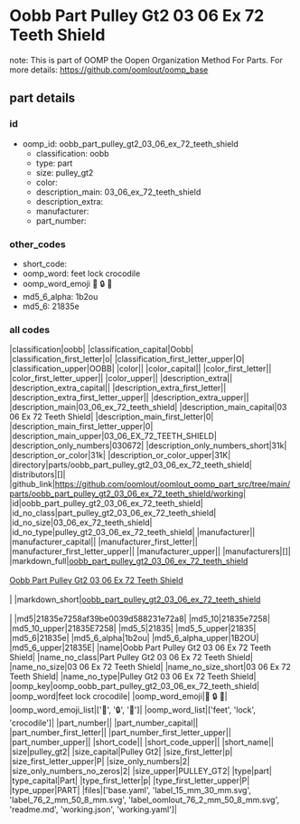 # Oobb Part Pulley Gt2 03 06 Ex 72 Teeth Shield  

note: This is part of OOMP the Oopen Organization Method For Parts. For more details: https://github.com/oomlout/oomp_base

##  part details





### id
* oomp_id: oobb_part_pulley_gt2_03_06_ex_72_teeth_shield
  * classification: oobb
  * type: part
  * size: pulley_gt2
  * color: 
  * description_main: 03_06_ex_72_teeth_shield
  * description_extra: 
  * manufacturer: 
  * part_number: 

### other_codes
* short_code: 
* oomp_word: feet lock crocodile
* oomp_word_emoji :feet: :lock: :crocodile:
* md5_6_alpha: 1b2ou
* md5_6: 21835e

### all codes 
|classification|oobb|
|classification_capital|Oobb|
|classification_first_letter|o|
|classification_first_letter_upper|O|
|classification_upper|OOBB|
|color||
|color_capital||
|color_first_letter||
|color_first_letter_upper||
|color_upper||
|description_extra||
|description_extra_capital||
|description_extra_first_letter||
|description_extra_first_letter_upper||
|description_extra_upper||
|description_main|03_06_ex_72_teeth_shield|
|description_main_capital|03 06 Ex 72 Teeth Shield|
|description_main_first_letter|0|
|description_main_first_letter_upper|0|
|description_main_upper|03_06_EX_72_TEETH_SHIELD|
|description_only_numbers|030672|
|description_only_numbers_short|31k|
|description_or_color|31k|
|description_or_color_upper|31K|
|directory|parts/oobb_part_pulley_gt2_03_06_ex_72_teeth_shield|
|distributors|[]|
|github_link|https://github.com/oomlout/oomlout_oomp_part_src/tree/main/parts/oobb_part_pulley_gt2_03_06_ex_72_teeth_shield/working|
|id|oobb_part_pulley_gt2_03_06_ex_72_teeth_shield|
|id_no_class|part_pulley_gt2_03_06_ex_72_teeth_shield|
|id_no_size|03_06_ex_72_teeth_shield|
|id_no_type|pulley_gt2_03_06_ex_72_teeth_shield|
|manufacturer||
|manufacturer_capital||
|manufacturer_first_letter||
|manufacturer_first_letter_upper||
|manufacturer_upper||
|manufacturers|[]|
|markdown_full|[oobb_part_pulley_gt2_03_06_ex_72_teeth_shield](https://github.com/oomlout/oomlout_oomp_part_src/tree/main/parts/oobb_part_pulley_gt2_03_06_ex_72_teeth_shield/working)<br>[](https://github.com/oomlout/oomlout_oomp_part_src/tree/main/parts/oobb_part_pulley_gt2_03_06_ex_72_teeth_shield/working)<br>[Oobb Part Pulley Gt2 03 06 Ex 72 Teeth Shield](https://github.com/oomlout/oomlout_oomp_part_src/tree/main/parts/oobb_part_pulley_gt2_03_06_ex_72_teeth_shield/working)<br><br>|
|markdown_short|[oobb_part_pulley_gt2_03_06_ex_72_teeth_shield](https://github.com/oomlout/oomlout_oomp_part_src/tree/main/parts/oobb_part_pulley_gt2_03_06_ex_72_teeth_shield/working)<br><br>|
|md5|21835e7258af39be0039d588231e72a8|
|md5_10|21835e7258|
|md5_10_upper|21835E7258|
|md5_5|21835|
|md5_5_upper|21835|
|md5_6|21835e|
|md5_6_alpha|1b2ou|
|md5_6_alpha_upper|1B2OU|
|md5_6_upper|21835E|
|name|Oobb Part Pulley Gt2 03 06 Ex 72 Teeth Shield|
|name_no_class|Part Pulley Gt2 03 06 Ex 72 Teeth Shield|
|name_no_size|03 06 Ex 72 Teeth Shield|
|name_no_size_short|03 06 Ex 72 Teeth Shield|
|name_no_type|Pulley Gt2 03 06 Ex 72 Teeth Shield|
|oomp_key|oomp_oobb_part_pulley_gt2_03_06_ex_72_teeth_shield|
|oomp_word|feet lock crocodile|
|oomp_word_emoji|:feet: :lock: :crocodile:|
|oomp_word_emoji_list|[':feet:', ':lock:', ':crocodile:']|
|oomp_word_list|['feet', 'lock', 'crocodile']|
|part_number||
|part_number_capital||
|part_number_first_letter||
|part_number_first_letter_upper||
|part_number_upper||
|short_code||
|short_code_upper||
|short_name||
|size|pulley_gt2|
|size_capital|Pulley Gt2|
|size_first_letter|p|
|size_first_letter_upper|P|
|size_only_numbers|2|
|size_only_numbers_no_zeros|2|
|size_upper|PULLEY_GT2|
|type|part|
|type_capital|Part|
|type_first_letter|p|
|type_first_letter_upper|P|
|type_upper|PART|
|files|['base.yaml', 'label_15_mm_30_mm.svg', 'label_76_2_mm_50_8_mm.svg', 'label_oomlout_76_2_mm_50_8_mm.svg', 'readme.md', 'working.json', 'working.yaml']|
